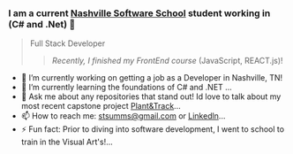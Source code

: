 ### I am a current [Nashville Software School](http://nashvillesoftwareschool.com/) student working in (C# and .Net) 👋
>Full Stack Developer
>><em> Recently, I finished my FrontEnd course </em>(JavaScript, REACT.js)!


- 🔭 I’m currently working on getting a job as a Developer in Nashville, TN!
- 🌱 I’m currently learning the foundations of C# and .NET ...
- 💬 Ask me about any repositories that stand out! Id love to talk about my most recent capstone project [Plant&Track](https://github.com/TriggSumms/Plant-and-Track)...
- 📫 How to reach me: stsumms@gmail.com or [Linkedln](https://www.linkedin.com/in/triggsumms/)...
- ⚡ Fun fact: Prior to diving into software development, I went to school to train in the Visual Art's!...

